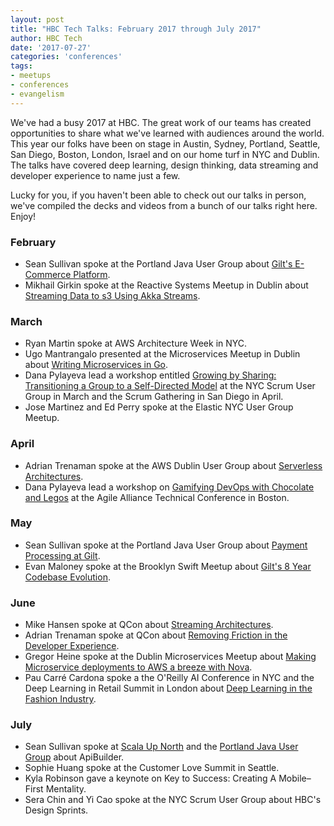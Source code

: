 ```yaml
---
layout: post
title: "HBC Tech Talks: February 2017 through July 2017"
author: HBC Tech
date: '2017-07-27'
categories: 'conferences'
tags:
- meetups
- conferences
- evangelism
---
```


We've had a busy 2017 at HBC. The great work of our teams has created opportunities to share what we've learned with audiences around the world. This year our folks have been on stage in Austin, Sydney, Portland, Seattle, San Diego, Boston, London, Israel and on our home turf in NYC and Dublin. The talks have covered deep learning, design thinking, data streaming and developer experience to name just a few.

Lucky for you, if you haven't been able to check out our talks in person, we've compiled the decks and videos from a bunch of our talks right here. Enjoy! 

### February 
* Sean Sullivan spoke at the Portland Java User Group about [Gilt's E-Commerce Platform](https://speakerdeck.com/sullis/e-commerce-under-the-hood). 
* Mikhail Girkin spoke at the Reactive Systems Meetup in Dublin about [Streaming Data to s3 Using Akka Streams](https://www.slideshare.net/MikhailGirkin/streaming-data-to-s3-using-akka-streams).

### March
* Ryan Martin spoke at AWS Architecture Week in NYC. 
* Ugo Mantrangalo presented at the Microservices Meetup in Dublin about [Writing Microservices in Go](https://umatrangolo.github.io/go-microservices-deck/).  
* Dana Pylayeva lead a workshop entitled [Growing by Sharing: Transitioning a Group to a Self-Directed Model](https://www.slideshare.net/danapylayeva/growing-by-sharing-workshop-at-sgcal) at the NYC Scrum User Group in March and the Scrum Gathering in San Diego in April. 
* Jose Martinez and Ed Perry spoke at the Elastic NYC User Group Meetup. 

### April 
* Adrian Trenaman spoke at the AWS Dublin User Group about [Serverless Architectures](https://www.slideshare.net/trenaman/serverless-hbc-digital-real-world-explorations-of-lambda-aws-meetup-april-4th-2017). 
* Dana Pylayeva lead a workshop on [Gamifying DevOps with Chocolate and Legos](https://www.slideshare.net/danapylayeva/aatc-gamifying-devops-with-lego-and-chocolate-game) at the Agile Alliance Technical Conference in Boston. 


### May 
* Sean Sullivan spoke at the Portland Java User Group about [Payment Processing at Gilt](https://speakerdeck.com/sullis/payment-processing-at-gilt-dot-com). 
* Evan Maloney spoke at the Brooklyn Swift Meetup about [Gilt's 8 Year Codebase Evolution](https://vimeo.com/217236459). 

### June 
* Mike Hansen spoke at QCon about [Streaming Architectures](https://www.infoq.com/presentations/hbc-digital-streaming). 
* Adrian Trenaman spoke at QCon about [Removing Friction in the Developer Experience](https://www.infoq.com/news/2017/07/remove-friction-dev-ex). 
* Gregor Heine spoke at the Dublin Microservices Meetup about [Making Microservice deployments to AWS a breeze with Nova](https://www.youtube.com/watch?v=Sx_0HlJPTVQ).
* Pau Carré Cardona spoke a the O'Reilly AI Conference in NYC and the Deep Learning in Retail Summit in London about [Deep Learning in the Fashion Industry](https://cdn.oreillystatic.com/en/assets/1/event/258/Deep%20learning%20in%20the%20fashion%20industry%20Presentation.pdf). 

### July 
* Sean Sullivan spoke at [Scala Up North](https://speakerdeck.com/sullis/api-builder-scala-up-north-2017) and the [Portland Java User Group](https://speakerdeck.com/sullis/apibuilder) about ApiBuilder. 
* Sophie Huang spoke at the Customer Love Summit in Seattle.
* Kyla Robinson gave a keynote on Key to Success: Creating A Mobile–First Mentality.
* Sera Chin and Yi Cao spoke at the NYC Scrum User Group about HBC's Design Sprints. 
